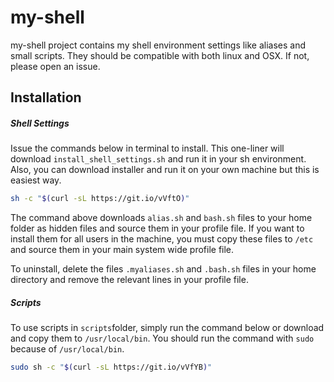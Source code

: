 my-shell
======

my-shell project contains my shell environment settings like aliases and small scripts. They should be compatible with both linux and OSX. If not, please open an issue.

## Installation

##### Shell Settings

Issue the commands below in terminal to install. This one-liner will download `install_shell_settings.sh` and run it in your sh environment. Also, you can download installer and run it on your own machine but this is easiest way.

```sh
sh -c "$(curl -sL https://git.io/vVftO)"
```
The command above downloads `alias.sh` and `bash.sh` files to your home folder as hidden files and source them in your profile file. If you want to install them for all users in the machine, you must copy these files to `/etc` and source them in your main system wide profile file.

To uninstall, delete the files `.myaliases.sh` and `.bash.sh` files in your home directory and remove the relevant lines in your profile file.

##### Scripts

To use scripts in `scripts`folder, simply run the command below or download and copy them to `/usr/local/bin`. You should run the command with `sudo` because of `/usr/local/bin`. 

```sh
sudo sh -c "$(curl -sL https://git.io/vVfYB)"
```
